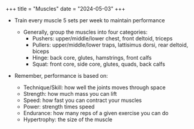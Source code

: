 +++
title = "Muscles"
date = "2024-05-03"
+++

- Train every muscle 5 sets per week to maintain performance
  - Generally, group the muscles into four categories:
    - Pushers: upper/middle/lower chest, front deltoid, triceps
    - Pullers: upper/middle/lower traps, lattisimus dorsi, rear deltoid, biceps
    - Hinge: back core, glutes, hamstrings, front calfs
    - Squat: front core, side core, glutes, quads, back calfs

- Remember, performance is based on:
  - Technique/Skill: how well the joints moves through space
  - Strength: how much mass you can lift
  - Speed: how fast you can contract your muscles
  - Power: strength times speed
  - Endurance: how many reps of a given exercise you can do
  - Hypertrophy: the size of the muscle
